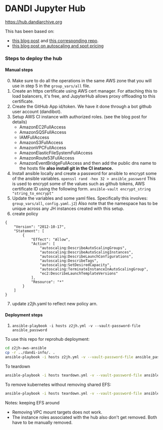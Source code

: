 # DANDI Jupyter Hub

https://hub.dandiarchive.org

This has been based on:
- [this blog post](https://mast-labs.stsci.io/2019/02/zero-to-jupyterhub-with-ansible)
 and [this corresponding repo](https://github.com/spacetelescope/z2jh-aws-ansible).
- [this blog post on autoscaling and spot pricing](https://www.replex.io/blog/the-ultimate-guide-to-deploying-kubernetes-cluster-on-aws-ec2-spot-instances-using-kops-and-eks#walkthrough)

### Steps to deploy the hub

#### Manual steps
0. Make sure to do all the operations in the same AWS zone that you will use in 
  step 5 in the `group_vars/all` file.
1. Create an https certificate using AWS cert manager.
  For attaching this to load balancers, it's free, and JupyterHub allows 
  proxy offloading to this certificate.
2. Create the GitHub App id/token. 
   We have it done through a bot github user account (dandibot).
3. Setup AWS CI instance with authorized roles. (see the blog post for details)
    - AmazonEC2FullAccess
    - AmazonSQSFullAccess
    - IAMFullAccess
    - AmazonS3FullAccess
    - AmazonVPCFullAccess
    - AmazonElasticFileSystemFullAccess
    - AmazonRoute53FullAccess
    - AmazonEventBridgeFullAccess
   and then add the public dns name to the hosts file
   **also install git in the CI instance.**
4. Install ansible locally and create a password for ansible to encrypt some of 
   the ansible variables.
   `openssl rand -hex 32 > ansible_password`
   This is used to encrypt some of the values such as github tokens, AWS 
   certificate ID using the following form. 
   `ansible-vault encrypt_string "string_to_encrypt"`
5. Update the variables and some yaml files.
   Specifically this involves: `group_vars/all`, `config.yaml.j2`)
   Also note that the namespace has to be unique across any JH
   instances created with this setup. 
6. create policy
```
{
    "Version": "2012-10-17",
    "Statement": [
        {
            "Effect": "Allow",
            "Action": [
                "autoscaling:DescribeAutoScalingGroups",
                "autoscaling:DescribeAutoScalingInstances",
                "autoscaling:DescribeLaunchConfigurations",
                "autoscaling:DescribeTags",
                "autoscaling:SetDesiredCapacity",
                "autoscaling:TerminateInstanceInAutoScalingGroup",
                "ec2:DescribeLaunchTemplateVersions"
            ],
            "Resource": "*"
        }
    ]
}
```
7. update z2jh.yaml to reflect new policy arn.

#### Deployment steps
1. `ansible-playbook -i hosts z2jh.yml -v --vault-password-file ansible_password`


To use this repo for reprohub deployment:

```bash
cd z2jh-aws-ansible
cp -r ../dandi-info/. .
ansible-playbook -i hosts z2jh.yml -v --vault-password-file ansible_password
```

To teardown

```bash
ansible-playbook -i hosts teardown.yml -v --vault-password-file ansible_password -t all-fixtures
```

To remove kubernetes without removing shared EFS:
```bash
ansible-playbook -i hosts teardown.yml -v --vault-password-file ansible_password -t kubernetes
```

Notes: keeping EFS around 
- Removing VPC mount targets does not work.
- The instance roles associated with the hub also don't get removed.
Both have to be manually removed.
  